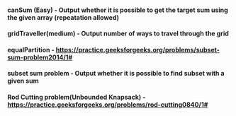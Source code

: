 #### canSum (Easy) - Output whether it is possible to get the target sum using the given array (repeatation allowed)

#### gridTraveller(medium) - Output number of ways to travel through the grid

#### equalPartition - https://practice.geeksforgeeks.org/problems/subset-sum-problem2014/1#

#### subset sum problem - Output whether it is possible to find subset with a given sum

#### Rod Cutting problem(Unbounded Knapsack) - https://practice.geeksforgeeks.org/problems/rod-cutting0840/1#
